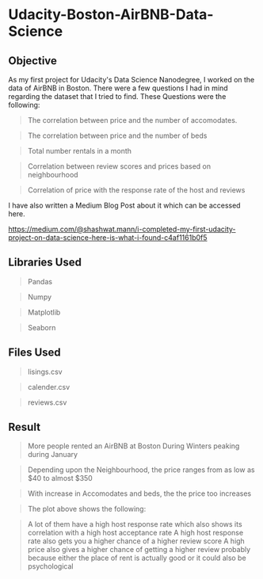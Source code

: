 # Udacity-Boston-AirBNB-Data-Science

## Objective
As my first project for Udacity's Data Science Nanodegree, I worked on the data of AirBNB in Boston. There were a few questions I had in mind regarding the dataset that I tried to find. These Questions were the following:
> The correlation between price and the number of accomodates.

> The correlation between price and the number of beds

> Total number rentals in a month

> Correlation between review scores and prices based on neighbourhood

> Correlation of price with the response rate of the host and reviews

I have also written a Medium Blog Post about it which can be accessed here.

https://medium.com/@shashwat.mann/i-completed-my-first-udacity-project-on-data-science-here-is-what-i-found-c4af1161b0f5

## Libraries Used

> Pandas

> Numpy

> Matplotlib

> Seaborn


## Files Used

> lisings.csv

> calender.csv

> reviews.csv


## Result

> More people rented an AirBNB at Boston During Winters peaking during January

> Depending upon the Neighbourhood, the price ranges from as low as $40 to almost $350

> With increase in Accomodates and beds, the the price too increases

> The plot above shows the following:

> A lot of them have a high host response rate which also shows its correlation with a high host acceptance rate
> A high host response rate also gets you a higher chance of a higher review score
> A high price also gives a higher chance of getting a higher review probably because either the place of rent is actually good or it could also be psychological
